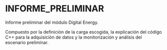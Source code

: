# INFORME_PRELIMINAR
Informe preliminar del módulo Digital Energy.

Compuesto por la definición de la carga escogida, la explicación del código C++ para la adquisición de datos y la monitorización y análisis del escenario preliminar.

